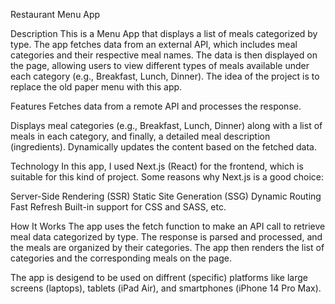 Restaurant Menu App

Description
This is a Menu App that displays a list of meals categorized by type. The app fetches data from an external API, which includes meal categories and their respective meal names. The data is then displayed on the page, allowing users to view different types of meals available under each category (e.g., Breakfast, Lunch, Dinner).
The idea of the project is to replace the old paper menu with this app.

Features
Fetches data from a remote API and processes the response.

Displays meal categories (e.g., Breakfast, Lunch, Dinner) along with a list of meals in each category, and finally, a detailed meal description (ingredients).
Dynamically updates the content based on the fetched data.

Technology
In this app, I used Next.js (React) for the frontend, which is suitable for this kind of project. Some reasons why Next.js is a good choice:

Server-Side Rendering (SSR)
Static Site Generation (SSG)
Dynamic Routing
Fast Refresh
Built-in support for CSS and SASS, etc.

How It Works
The app uses the fetch function to make an API call to retrieve meal data categorized by type.
The response is parsed and processed, and the meals are organized by their categories. The app then renders the list of categories and the corresponding meals on the page.

The app is desigend to be used on diffrent (specific) platforms like large screens (laptops), tablets (iPad Air), and smartphones (iPhone 14 Pro Max).
